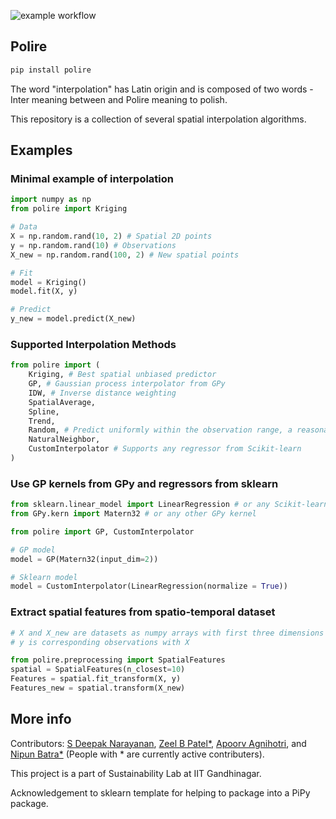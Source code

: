 ![example workflow](https://github.com/patel-zeel/polire/actions/workflows/python-package.yml/badge.svg)


## Polire

```python
pip install polire
```


The word "interpolation" has Latin origin and is composed of two words - Inter meaning between and Polire meaning to polish.


This repository is a collection of several spatial interpolation algorithms. 

## Examples
### Minimal example of interpolation
```python
import numpy as np
from polire import Kriging

# Data
X = np.random.rand(10, 2) # Spatial 2D points
y = np.random.rand(10) # Observations
X_new = np.random.rand(100, 2) # New spatial points

# Fit
model = Kriging()
model.fit(X, y)

# Predict
y_new = model.predict(X_new)
```

### Supported Interpolation Methods
```python
from polire import (
    Kriging, # Best spatial unbiased predictor
    GP, # Gaussian process interpolator from GPy
    IDW, # Inverse distance weighting
    SpatialAverage,
    Spline,
    Trend,
    Random, # Predict uniformly within the observation range, a reasonable baseline
    NaturalNeighbor,
    CustomInterpolator # Supports any regressor from Scikit-learn
)
```

### Use GP kernels from GPy and regressors from sklearn
```python
from sklearn.linear_model import LinearRegression # or any Scikit-learn regressor
from GPy.kern import Matern32 # or any other GPy kernel

from polire import GP, CustomInterpolator

# GP model
model = GP(Matern32(input_dim=2))

# Sklearn model
model = CustomInterpolator(LinearRegression(normalize = True))
```

### Extract spatial features from spatio-temporal dataset
```python
# X and X_new are datasets as numpy arrays with first three dimensions as longitude, latitute and time.
# y is corresponding observations with X

from polire.preprocessing import SpatialFeatures
spatial = SpatialFeatures(n_closest=10)
Features = spatial.fit_transform(X, y)
Features_new = spatial.transform(X_new)
```

## More info

Contributors:  [S Deepak Narayanan](https://github.com/sdeepaknarayanan), [Zeel B Patel*](https://github.com/patel-zeel), [Apoorv Agnihotri](https://github.com/apoorvagnihotri), and [Nipun Batra*](https://github.com/nipunbatra) (People with * are currently active contributers).

This project is a part of Sustainability Lab at IIT Gandhinagar.

Acknowledgement to sklearn template for helping to package into a PiPy package.


